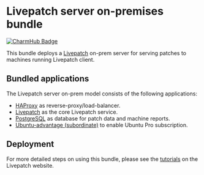 # Livepatch server on-premises bundle

[![CharmHub Badge](https://charmhub.io/canonical-livepatch-onprem/badge.svg)](https://charmhub.io/canonical-livepatch-onprem)

This bundle deploys a [Livepatch](https://ubuntu.com/security/livepatch)
on-prem server for serving patches to machines running Livepatch client.

## Bundled applications

The Livepatch server on-prem model consists of the following applications:

 - [HAProxy](https://charmhub.io/haproxy) as reverse-proxy/load-balancer.
 - [Livepatch](https://charmhub.io/canonical-livepatch-server) as the core Livepatch service.
 - [PostgreSQL](https://charmhub.io/postgresql) as database for patch data and machine reports.
 - [Ubuntu-advantage (subordinate)](https://charmhub.io/ubuntu-advantage) to enable Ubuntu Pro subscription. 

## Deployment

For more detailed steps on using this bundle, please see the [tutorials](https://ubuntu.com/security/livepatch/docs/livepatch_on_prem/tutorial) on the Livepatch website.
